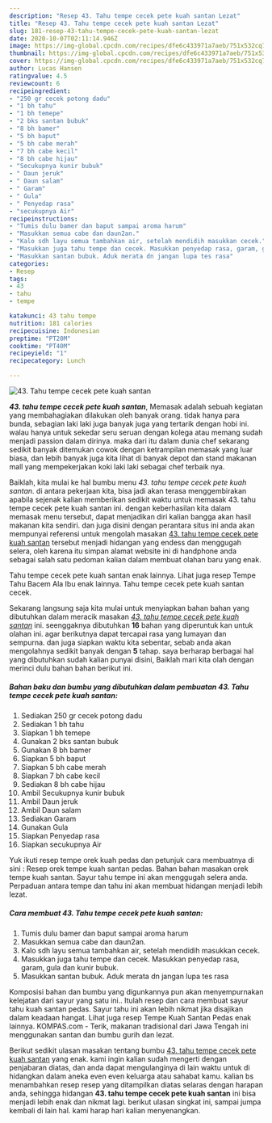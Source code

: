 ```yaml
---
description: "Resep 43. Tahu tempe cecek pete kuah santan Lezat"
title: "Resep 43. Tahu tempe cecek pete kuah santan Lezat"
slug: 181-resep-43-tahu-tempe-cecek-pete-kuah-santan-lezat
date: 2020-10-07T02:11:14.946Z
image: https://img-global.cpcdn.com/recipes/dfe6c433971a7aeb/751x532cq70/43-tahu-tempe-cecek-pete-kuah-santan-foto-resep-utama.jpg
thumbnail: https://img-global.cpcdn.com/recipes/dfe6c433971a7aeb/751x532cq70/43-tahu-tempe-cecek-pete-kuah-santan-foto-resep-utama.jpg
cover: https://img-global.cpcdn.com/recipes/dfe6c433971a7aeb/751x532cq70/43-tahu-tempe-cecek-pete-kuah-santan-foto-resep-utama.jpg
author: Lucas Hansen
ratingvalue: 4.5
reviewcount: 6
recipeingredient:
- "250 gr cecek potong dadu"
- "1 bh tahu"
- "1 bh temepe"
- "2 bks santan bubuk"
- "8 bh bamer"
- "5 bh baput"
- "5 bh cabe merah"
- "7 bh cabe kecil"
- "8 bh cabe hijau"
- "Secukupnya kunir bubuk"
- " Daun jeruk"
- " Daun salam"
- " Garam"
- " Gula"
- " Penyedap rasa"
- "secukupnya Air"
recipeinstructions:
- "Tumis dulu bamer dan baput sampai aroma harum"
- "Masukkan semua cabe dan daun2an."
- "Kalo sdh layu semua tambahkan air, setelah mendidih masukkan cecek."
- "Masukkan juga tahu tempe dan cecek. Masukkan penyedap rasa, garam, gula dan kunir bubuk."
- "Masukkan santan bubuk. Aduk merata dn jangan lupa tes rasa"
categories:
- Resep
tags:
- 43
- tahu
- tempe

katakunci: 43 tahu tempe 
nutrition: 181 calories
recipecuisine: Indonesian
preptime: "PT20M"
cooktime: "PT40M"
recipeyield: "1"
recipecategory: Lunch

---
```



![43. Tahu tempe cecek pete kuah santan](https://img-global.cpcdn.com/recipes/dfe6c433971a7aeb/751x532cq70/43-tahu-tempe-cecek-pete-kuah-santan-foto-resep-utama.jpg)

<b><i>43. tahu tempe cecek pete kuah santan</i></b>, Memasak adalah sebuah kegiatan yang membahagiakan dilakukan oleh banyak orang. tidak hanya para bunda, sebagian laki laki juga banyak juga yang tertarik dengan hobi ini. walau hanya untuk sekedar seru seruan dengan kolega atau memang sudah menjadi passion dalam dirinya. maka dari itu dalam dunia chef sekarang sedikit banyak ditemukan cowok dengan ketrampilan memasak yang luar biasa, dan lebih banyak juga kita lihat di banyak depot dan stand makanan mall yang mempekerjakan koki laki laki sebagai chef terbaik nya.

Baiklah, kita mulai ke hal bumbu menu <i>43. tahu tempe cecek pete kuah santan</i>. di antara pekerjaan kita, bisa jadi akan terasa menggembirakan apabila sejenak kalian memberikan sedikit waktu untuk memasak 43. tahu tempe cecek pete kuah santan ini. dengan keberhasilan kita dalam memasak menu tersebut, dapat menjadikan diri kalian bangga akan hasil makanan kita sendiri. dan juga disini dengan perantara situs ini anda akan mempunyai referensi untuk mengolah masakan <u>43. tahu tempe cecek pete kuah santan</u> tersebut menjadi hidangan yang endess dan menggugah selera, oleh karena itu simpan alamat website ini di handphone anda sebagai salah satu pedoman kalian dalam membuat olahan baru yang enak.

Tahu tempe cecek pete kuah santan enak lainnya. Lihat juga resep Tempe Tahu Bacem Ala Ibu enak lainnya. Tahu tempe cecek pete kuah santan cecek.


Sekarang langsung saja kita mulai untuk menyiapkan bahan bahan yang dibutuhkan dalam meracik masakan <u><i>43. tahu tempe cecek pete kuah santan</i></u> ini. seenggaknya dibutuhkan <b>16</b> bahan yang diperuntuk kan untuk olahan ini. agar berikutnya dapat tercapai rasa yang lumayan dan sempurna. dan juga siapkan waktu kita sebentar, sebab anda akan mengolahnya sedikit banyak dengan <b>5</b> tahap. saya berharap berbagai hal yang dibutuhkan sudah kalian punyai disini, Baiklah mari kita olah dengan merinci dulu bahan bahan berikut ini.

<!--inarticleads1-->

##### Bahan baku dan bumbu yang dibutuhkan dalam pembuatan 43. Tahu tempe cecek pete kuah santan:

1. Sediakan 250 gr cecek potong dadu
1. Sediakan 1 bh tahu
1. Siapkan 1 bh temepe
1. Gunakan 2 bks santan bubuk
1. Gunakan 8 bh bamer
1. Siapkan 5 bh baput
1. Siapkan 5 bh cabe merah
1. Siapkan 7 bh cabe kecil
1. Sediakan 8 bh cabe hijau
1. Ambil Secukupnya kunir bubuk
1. Ambil  Daun jeruk
1. Ambil  Daun salam
1. Sediakan  Garam
1. Gunakan  Gula
1. Siapkan  Penyedap rasa
1. Siapkan secukupnya Air


Yuk ikuti resep tempe orek kuah pedas dan petunjuk cara membuatnya di sini : Resep orek tempe kuah santan pedas. Bahan bahan masakan orek tempe kuah santan. Sayur tahu tempe ini akan menggugah selera anda. Perpaduan antara tempe dan tahu ini akan membuat hidangan menjadi lebih lezat. 

<!--inarticleads2-->

##### Cara membuat 43. Tahu tempe cecek pete kuah santan:

1. Tumis dulu bamer dan baput sampai aroma harum
1. Masukkan semua cabe dan daun2an.
1. Kalo sdh layu semua tambahkan air, setelah mendidih masukkan cecek.
1. Masukkan juga tahu tempe dan cecek. Masukkan penyedap rasa, garam, gula dan kunir bubuk.
1. Masukkan santan bubuk. Aduk merata dn jangan lupa tes rasa


Komposisi bahan dan bumbu yang digunkannya pun akan menyempurnakan kelejatan dari sayur yang satu ini.. Itulah resep dan cara membuat sayur tahu kuah santan pedas. Sayur tahu ini akan lebih nikmat jika disajikan dalam keadaan hangat. Lihat juga resep Tempe Kuah Santan Pedas enak lainnya. KOMPAS.com - Terik, makanan tradisional dari Jawa Tengah ini menggunakan santan dan bumbu gurih dan lezat. 

Berikut sedikit ulasan masakan tentang bumbu <u>43. tahu tempe cecek pete kuah santan</u> yang enak. kami ingin kalian sudah mengerti dengan penjabaran diatas, dan anda dapat mengulanginya di lain waktu untuk di hidangkan dalam aneka even even keluarga atau sahabat kamu. kalian bs menambahkan resep resep yang ditampilkan diatas selaras dengan harapan anda, sehingga hidangan <b>43. tahu tempe cecek pete kuah santan</b> ini bisa menjadi lebih enak dan nikmat lagi. berikut ulasan singkat ini, sampai jumpa kembali di lain hal. kami harap hari kalian menyenangkan.
